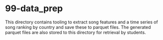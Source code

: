 # 99-data_prep

This directory contains tooling to extract song features and a time series of song ranking by country and save these to parquet files. The generated parquet files are also stored to this directory for retrieval by students.

